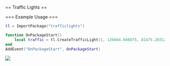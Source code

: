 == Traffic Lights ==

=== Example Usage ===
```Lua
tl = ImportPackage("trafficlights")

function OnPackageStart()
	local traffic = tl.CreateTrafficLight(1, 126664.046875, 81475.203125, 1470.0)
end
AddEvent("OnPackageStart", OnPackageStart)
```

![](https://dev.playonset.com/images/5/5c/trafficlight.gif)

